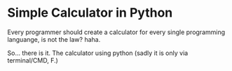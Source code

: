 # Simple Calculator in Python

Every programmer should create a calculator for every single programming languange, is not the law? haha.

So... there is it. The calculator using python (sadly it is only via terminal/CMD, F.)
